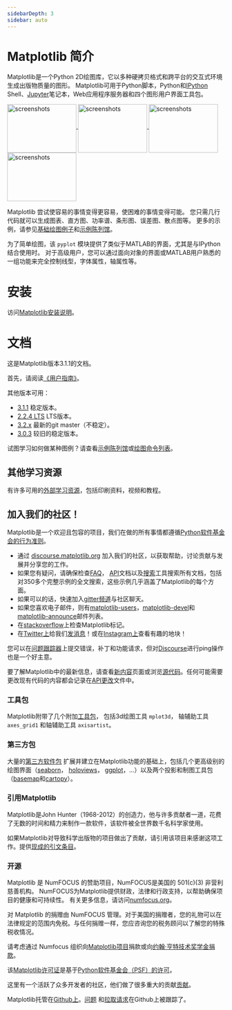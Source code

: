 ```yaml
---
sidebarDepth: 3
sidebar: auto
---
```


# Matplotlib 简介

Matplotlib是一个Python 2D绘图库，它以多种硬拷贝格式和跨平台的交互式环境生成出版物质量的图形。
Matplotlib可用于Python脚本，Python和[IPython](http://ipython.org) 
Shell、[Jupyter](http://jupyter.org)笔记本，Web应用程序服务器和四个图形用户界面工具包。

<a href="/tutorials/introductory/sample_plots.html">
  <img align="middle" style="width: 160; height: 112px" src="https://matplotlib.org/_images/sphx_glr_membrane_thumb.png" border="0" alt="screenshots">
  <img align="middle" style="width: 160; height: 112px" src="https://matplotlib.org/_images/sphx_glr_histogram_thumb.png" border="0" alt="screenshots">
  <img align="middle" style="width: 160; height: 112px" src="https://matplotlib.org/_images/sphx_glr_contour_thumb.png" border="0" alt="screenshots">  
  <img align="middle" style="width: 160; height: 112px" src="https://matplotlib.org/_images/sphx_glr_3D_thumb.png" border="0" alt="screenshots">
</a>

Matplotlib 尝试使容易的事情变得更容易，使困难的事情变得可能。
您只需几行代码就可以生成图表、直方图、功率谱、条形图、误差图、散点图等。
更多的示例，请参见[基础绘图例子](/tutorials/introductory/sample_plots.html)和[示例陈列馆](/gallery/index.html)。

为了简单绘图，该 ``pyplot`` 模块提供了类似于MATLAB的界面，尤其是与IPython结合使用时。
对于高级用户，您可以通过面向对象的界面或MATLAB用户熟悉的一组功能来完全控制线型，字体属性，轴属性等。

# 安装

访问[Matplotlib安装说明](/users/installing.html)。

# 文档

这是Matplotlib版本3.1.1的文档。

首先，请阅读[《用户指南》](/users/index.html)。

其他版本可用：

- [3.1.1](https://matplotlib.org/3.1.1/index.html) 稳定版本。
- [2.2.4 LTS](https://matplotlib.org/2.2.4/index.html) LTS版本。
- [3.2.x](https://matplotlib.org/devdocs/index.html) 最新的git master（不稳定）。
- [3.0.3](https://matplotlib.org/3.0.3/index.html) 较旧的稳定版本。

试图学习如何做某种图例？请查看[示例陈列馆](/gallery)或[绘图命令列表](https://matplotlib.org/api/pyplot_summary.html)。

## 其他学习资源

有许多可用的[外部学习资源](/resources/index.html)，包括印刷资料，视频和教程。

## 加入我们的社区！

Matplotlib是一个欢迎且包容的项目，我们在做的所有事情都遵循[Python软件基金会的行为准则](http://www.python.org/psf/codeofconduct/)。

- 通过 [discourse.matplotlib.org](https://discourse.matplotlib.org) 加入我们的社区，以获取帮助，讨论贡献与发展并分享您的工作。
- 如果您有疑问，请确保检查[FAQ](/faq/index.html)，
 [API](/api/index.html)文档以及[搜索](https://matplotlib.org/search.html)工具搜索所有文档，包括对350多个完整示例的全文搜索，这些示例几乎涵盖了Matplotlib的每个方面。
- 如果可以的话，快速加入[gitter频道](https://gitter.im/matplotlib/matplotlib)与社区聊天。
- 如果您喜欢电子邮件，则有[matplotlib-users](https://mail.python.org/mailman/listinfo/matplotlib-users)，[matplotlib-devel](https://mail.python.org/mailman/listinfo/matplotlib-devel)和[matplotlib-announce](https://mail.python.org/mailman/listinfo/matplotlib-announce)邮件列表。
- 在[stackoverflow](http://stackoverflow.com/questions/tagged/matplotlib)上检查Matplotlib标记。
- 在[Twitter上](https://twitter.com/matplotlib)给我们[发消息](https://twitter.com/matplotlib)！或在[Instagram上](https://www.instagram.com/matplotart/)查看有趣的地块！

您可以在[问题跟踪器](https://github.com/matplotlib/matplotlib/issues)上提交错误，补丁和功能请求，但对[Discourse](https://discourse.matplotlib.org)进行ping操作也是一个好主意。

要了解Matplotlib中的最新信息，请查看[新内容](https://matplotlib.org/users/whats_new.html)页面或浏览[源代码](https://github.com/matplotlib/matplotlib)。任何可能需要更改现有代码的内容都会记录在[API更改](https://matplotlib.org/api/api_changes.html)文件中。

### 工具包

Matplotlib附带了几个附加[工具包](https://matplotlib.org/api/toolkits/index.html)，
包括3d绘图工具 ``mplot3d``，
轴辅助工具 ``axes_grid1`` 和轴辅助工具 ``axisartist``。

### 第三方包

大量的[第三方软件包](https://matplotlib.org/thirdpartypackages/index.html) 
扩展并建立在Matplotlib功能的基础上，包括几个更高级别的绘图界面（[seaborn](https://seaborn.github.io/)，
[holoviews](http://holoviews.org)，
[ggplot](http://ggplot.yhathq.com)，...）以及两个投影和制图工具包（[basemap](http://matplotlib.org/basemap)和[cartopy](http://scitools.org.uk/cartopy/docs/latest)）。

### 引用Matplotlib 

Matplotlib是John Hunter（1968-2012）的创造力，他与许多贡献者一道，花费了无数的时间和精力来制作一款软件，该软件被全世界数千名科学家使用。

如果Matplotlib对导致科学出版物的项目做出了贡献，请引用该项目来感谢这项工作。提供[现成的引文条目](https://matplotlib.org/citing.html)。

### 开源


Matplotlib 是 NumFOCUS 的赞助项目，NumFOCUS是美国的 501(c)(3) 非营利慈善机构。
NumFOCUS为Matplotlib提供财政，法律和行政支持，以帮助确保项目的健康和可持续性。
有关更多信息，请访问[numfocus.org](https://matplotlib.org/nf)。

对 Matplotlib 的捐赠由 NumFOCUS 管理。对于美国的捐赠者，您的礼物可以在法律规定的范围内免税。与任何捐赠一样，您应咨询您的税务顾问以了解您的特殊税收情况。

请考虑通过 Numfocus 组织向[Matplotlib项目](https://numfocus.salsalabs.org/donate-to-matplotlib/index.html)捐款或向[约翰·亨特技术奖学金](https://www.numfocus.org/programs/john-hunter-technology-fellowship/)[捐款](https://numfocus.salsalabs.org/donate-to-matplotlib/index.html)。

该[Matplotlib许可证](/users/license.html)是基于[Python软件基金会（PSF）的许可](http://www.python.org/psf/license)。

这里有一个活跃了众多开发者的社区，他们做了很多重大的贡献[贡献](/users/credits.html)。

Matplotlib托管在[Github上](https://github.com/matplotlib/matplotlib)。[问题](https://github.com/matplotlib/matplotlib/issues) 
和[拉取请求](https://github.com/matplotlib/matplotlib/pulls)在Github上被跟踪了。